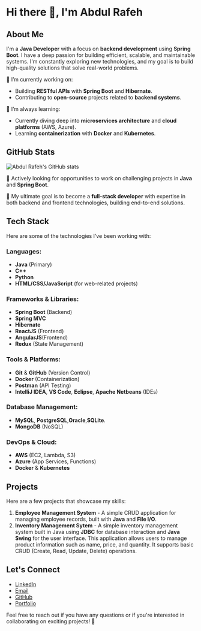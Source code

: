 # Hi there 👋, I'm Abdul Rafeh

## About Me
I'm a **Java Developer** with a focus on **backend development** using **Spring Boot**. I have a deep passion for building efficient, scalable, and maintainable systems. I'm constantly exploring new technologies, and my goal is to build high-quality solutions that solve real-world problems.

🔭 I’m currently working on:
- Building **RESTful APIs** with **Spring Boot** and **Hibernate**.
- Contributing to **open-source** projects related to **backend systems**.

🌱 I’m always learning:
- Currently diving deep into **microservices architecture** and **cloud platforms** (AWS, Azure).
- Learning **containerization** with **Docker** and **Kubernetes**.

## GitHub Stats

![Abdul Rafeh's GitHub stats](https://github-readme-stats.vercel.app/api?username=Rafay-Memon&show_icons=true&count_private=true&hide=prs&theme=radical)


💼 Actively looking for opportunities to work on challenging projects in **Java** and **Spring Boot**.

🎯 My ultimate goal is to become a **full-stack developer** with expertise in both backend and frontend technologies, building end-to-end solutions.

## Tech Stack
Here are some of the technologies I’ve been working with:

### Languages:
- **Java** (Primary)
- **C++**
- **Python**
- **HTML/CSS/JavaScript** (for web-related projects)

### Frameworks & Libraries:
- **Spring Boot** (Backend)
- **Spring MVC**
- **Hibernate**
- **ReactJS** (Frontend)
- **AngularJS**(Frontend)
- **Redux** (State Management)

### Tools & Platforms:
- **Git** & **GitHub** (Version Control)
- **Docker** (Containerization)
- **Postman** (API Testing)
- **IntelliJ IDEA**, **VS Code**, **Eclipse**, **Apache Netbeans** (IDEs)

### Database Management:
- **MySQL**, **PostgreSQL**,**Oracle**,**SQLite**.
- **MongoDB** (NoSQL)

### DevOps & Cloud:
- **AWS** (EC2, Lambda, S3)
- **Azure** (App Services, Functions)
- **Docker** & **Kubernetes**

## Projects
Here are a few projects that showcase my skills:

1. **Employee Management System** - A simple CRUD application for managing employee records, built with **Java** and **File I/O**.
2. **Inventory Management Sytem** - A simple inventory management system built in Java using **JDBC** for database interaction and **Java Swing** for the user interface. This application allows users to manage product information such as name, price, and quantity. It supports basic CRUD (Create, Read, Update, Delete) operations.

## Let's Connect
- [LinkedIn](https://www.linkedin.com/in/rafay-memon-522b38244/)
- [Email](mailto:rafeh3782@gmail.com)
- [GitHub](https://github.com/Rafay-Memon)
- [Portfolio](https://rafay-folio.netlify.app/)

Feel free to reach out if you have any questions or if you're interested in collaborating on exciting projects! 🤝

